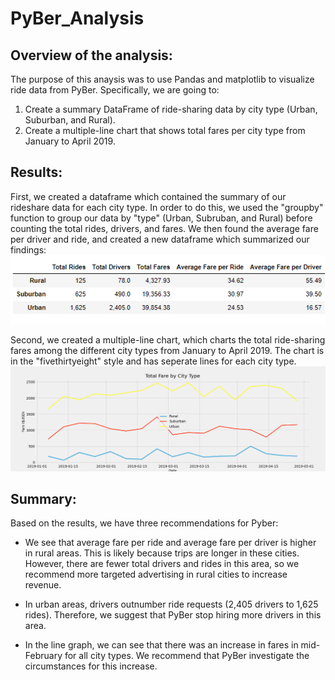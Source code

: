 # PyBer_Analysis

## Overview of the analysis: 
The purpose of this anaysis was to use Pandas and matplotlib to visualize ride data from PyBer. Specifically, we are going to:
1) Create a summary DataFrame of ride-sharing data by city type (Urban, Suburban, and Rural).
2) Create a multiple-line chart that shows total fares per city type from January to April 2019.

## Results:

First, we created a dataframe which contained the summary of our rideshare data for each city type. In order to do this, we used the "groupby" function to group our data by "type" (Urban, Subruban, and Rural) before counting the total rides, drivers, and fares. We then found the average fare per driver and ride, and created a new dataframe which summarized our findings:
![PyBer Table](https://raw.githubusercontent.com/ecost95/PyBer_Analysis/main/analysis/SummaryTable.PNG)

Second, we created a multiple-line chart, which charts the total ride-sharing fares among the different city types from January to April 2019. The chart is in the "fivethirtyeight" style and has seperate lines for each city type.
![PyBer Graph](https://raw.githubusercontent.com/ecost95/PyBer_Analysis/main/analysis/PyBer_fare_summary.png)

## Summary: 
Based on the results, we have three recommendations for Pyber:

- We see that average fare per ride and average fare per driver is higher in rural areas. This is likely because trips are longer in these cities. However, there are fewer total drivers and rides in this area, so we recommend  more targeted advertising in rural cities to increase revenue.

- In urban areas,  drivers outnumber ride requests (2,405 drivers to 1,625 rides). Therefore, we suggest that PyBer stop hiring more drivers in this area.

- In the line graph, we can see that there was an increase in fares in mid-February for all city types. We recommend that PyBer investigate the circumstances for this increase.
